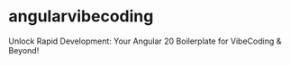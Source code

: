 # angularvibecoding
Unlock Rapid Development: Your Angular 20 Boilerplate for VibeCoding &amp; Beyond!
